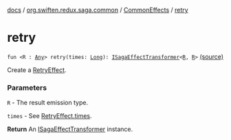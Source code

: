 [docs](../../index.md) / [org.swiften.redux.saga.common](../index.md) / [CommonEffects](index.md) / [retry](./retry.md)

# retry

`fun <R : `[`Any`](https://kotlinlang.org/api/latest/jvm/stdlib/kotlin/-any/index.html)`> retry(times: `[`Long`](https://kotlinlang.org/api/latest/jvm/stdlib/kotlin/-long/index.html)`): `[`ISagaEffectTransformer`](../-i-saga-effect-transformer.md)`<`[`R`](retry.md#R)`, `[`R`](retry.md#R)`>` [(source)](https://github.com/protoman92/KotlinRedux/tree/master/common/common-saga/src/main/kotlin/org/swiften/redux/saga/common/CommonEffects.kt#L149)

Create a [RetryEffect](../-retry-effect/index.md).

### Parameters

`R` - The result emission type.

`times` - See [RetryEffect.times](../-retry-effect/times.md).

**Return**
An [ISagaEffectTransformer](../-i-saga-effect-transformer.md) instance.

